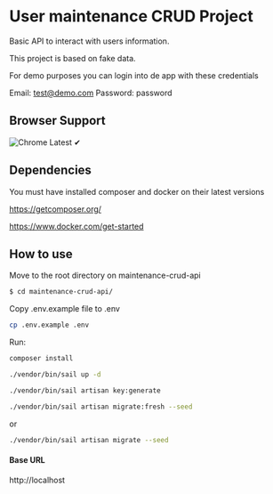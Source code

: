 # User maintenance CRUD Project

Basic API to interact with users information.

This project is based on fake data.

For demo purposes you can login into de app with these credentials

Email: test@demo.com
Password: password

## Browser Support

![Chrome](https://raw.github.com/alrra/browser-logos/master/src/chrome/chrome_48x48.png)
Latest ✔

## Dependencies

You must have installed composer and docker on their latest versions

https://getcomposer.org/

https://www.docker.com/get-started

## How to use

Move to the root directory on maintenance-crud-api

```bash
$ cd maintenance-crud-api/
```

Copy .env.example file to .env

```bash
cp .env.example .env
```

Run:

```bash
composer install
```

```bash
./vendor/bin/sail up -d
```

```bash
./vendor/bin/sail artisan key:generate
```

```bash
./vendor/bin/sail artisan migrate:fresh --seed
```

or

```bash
./vendor/bin/sail artisan migrate --seed
```

#### Base URL

http://localhost
